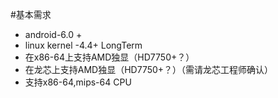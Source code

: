 #基本需求
- android-6.0 + 
- linux kernel -4.4+ LongTerm
- 在x86-64上支持AMD独显（HD7750+？）
- 在龙芯上支持AMD独显（HD7750+？）（需请龙芯工程师确认）
- 支持x86-64,mips-64 CPU